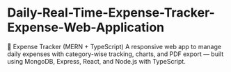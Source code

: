 # Daily-Real-Time-Expense-Tracker-Expense-Web-Application
🧾 Expense Tracker (MERN + TypeScript) A responsive web app to manage daily expenses with category-wise tracking, charts, and PDF export — built using MongoDB, Express, React, and Node.js with TypeScript.
